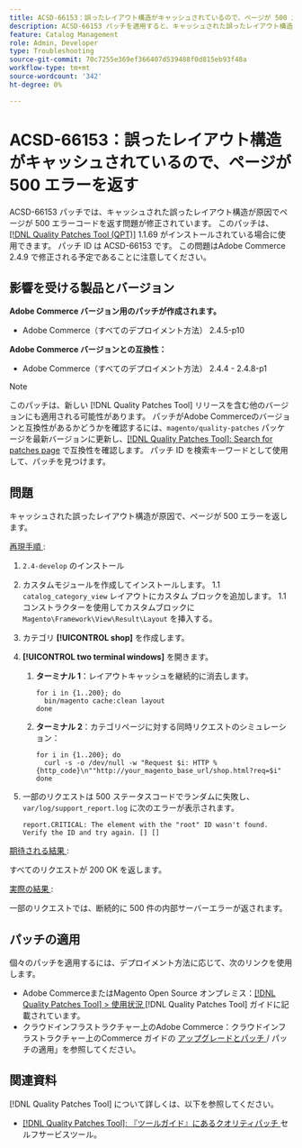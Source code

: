 ```yaml
---
title: ACSD-66153：誤ったレイアウト構造がキャッシュされているので、ページが 500 エラーを返す
description: ACSD-66153 パッチを適用すると、キャッシュされた誤ったレイアウト構造が原因でページが 500 エラーコードを返すAdobe Commerceの問題が修正されます。
feature: Catalog Management
role: Admin, Developer
type: Troubleshooting
source-git-commit: 70c7255e369ef366407d539488f0d815eb93f48a
workflow-type: tm+mt
source-wordcount: '342'
ht-degree: 0%

---
```



# ACSD-66153：誤ったレイアウト構造がキャッシュされているので、ページが 500 エラーを返す

ACSD-66153 パッチでは、キャッシュされた誤ったレイアウト構造が原因でページが 500 エラーコードを返す問題が修正されています。 このパッチは、[[!DNL Quality Patches Tool (QPT)]](/help/tools/quality-patches-tool/quality-patches-tool-to-self-serve-quality-patches.md) 1.1.69 がインストールされている場合に使用できます。 パッチ ID は ACSD-66153 です。 この問題はAdobe Commerce 2.4.9 で修正される予定であることに注意してください。

## 影響を受ける製品とバージョン

**Adobe Commerce バージョン用のパッチが作成されます。**

* Adobe Commerce（すべてのデプロイメント方法） 2.4.5-p10

**Adobe Commerce バージョンとの互換性：**

* Adobe Commerce（すべてのデプロイメント方法） 2.4.4 - 2.4.8-p1

>[!NOTE]
>
>このパッチは、新しい [!DNL Quality Patches Tool] リリースを含む他のバージョンにも適用される可能性があります。 パッチがAdobe Commerceのバージョンと互換性があるかどうかを確認するには、`magento/quality-patches` パッケージを最新バージョンに更新し、[[!DNL Quality Patches Tool]: Search for patches page](https://experienceleague.adobe.com/tools/commerce-quality-patches/index.html?lang=ja) で互換性を確認します。 パッチ ID を検索キーワードとして使用して、パッチを見つけます。

## 問題

キャッシュされた誤ったレイアウト構造が原因で、ページが 500 エラーを返します。

<u> 再現手順 </u>:

1. `2.4-develop` のインストール
1. カスタムモジュールを作成してインストールします。
1.1 `catalog_category_view` レイアウトにカスタム ブロックを追加します。
1.1 コンストラクターを使用してカスタムブロックに `Magento\Framework\View\Result\Layout` を挿入する。
1. カテゴリ **[!UICONTROL shop]** を作成します。
1. **[!UICONTROL two terminal windows]** を開きます。
   1. **ターミナル 1**：レイアウトキャッシュを継続的に消去します。

      ```
      for i in {1..200}; do
        bin/magento cache:clean layout
      done
      ```

   1. **ターミナル 2**：カテゴリページに対する同時リクエストのシミュレーション：

      ```
      for i in {1..200}; do
        curl -s -o /dev/null -w "Request $i: HTTP %{http_code}\n""http://your_magento_base_url/shop.html?req=$i"
      done
      ```

1. 一部のリクエストは 500 ステータスコードでランダムに失敗し、`var/log/support_report.log` に次のエラーが表示されます。

   ```
   report.CRITICAL: The element with the "root" ID wasn't found. Verify the ID and try again. [] []
   ```

<u> 期待される結果 </u>:

すべてのリクエストが 200 OK を返します。

<u> 実際の結果 </u>:

一部のリクエストでは、断続的に 500 件の内部サーバーエラーが返されます。

## パッチの適用

個々のパッチを適用するには、デプロイメント方法に応じて、次のリンクを使用します。

* Adobe CommerceまたはMagento Open Source オンプレミス：[[!DNL Quality Patches Tool] > 使用状況 ](/help/tools/quality-patches-tool/usage.md) [!DNL Quality Patches Tool] ガイドに記載されています。
* クラウドインフラストラクチャー上のAdobe Commerce：クラウドインフラストラクチャー上のCommerce ガイドの [ アップグレードとパッチ ](https://experienceleague.adobe.com/docs/commerce-cloud-service/user-guide/develop/upgrade/apply-patches.html?lang=ja)/ パッチの適用」を参照してください。

## 関連資料

[!DNL Quality Patches Tool] について詳しくは、以下を参照してください。

* [[!DNL Quality Patches Tool]: 『ツールガイド』にあるクオリティパッチ ](/help/tools/quality-patches-tool/quality-patches-tool-to-self-serve-quality-patches.md) セルフサービスツール。
